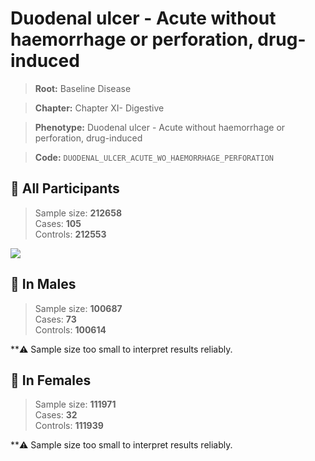 # Duodenal ulcer - Acute without haemorrhage or perforation, drug-induced

> **Root:** Baseline Disease  

> **Chapter:** Chapter XI- Digestive  

> **Phenotype:** Duodenal ulcer - Acute without haemorrhage or perforation, drug-induced  

> **Code:** `DUODENAL_ULCER_ACUTE_WO_HAEMORRHAGE_PERFORATION`

## 🧪 All Participants  
> Sample size: **212658**  
> Cases: **105**  
> Controls: **212553**
<img src="/Disease/Figures/ALL/Incidence/DUODENAL_ULCER_ACUTE_WO_HAEMORRHAGE_PERFORATION.png"/>
<CsvTable src="/Disease/Data/ALL/Incidence/COX_DUODENAL_ULCER_ACUTE_WO_HAEMORRHAGE_PERFORATION.csv" label="🔍 View full results" />

## 👨 In Males  
> Sample size: **100687**  
> Cases: **73**  
> Controls: **100614**

**⚠️ Sample size too small to interpret results reliably.


## 👩 In Females  
> Sample size: **111971**  
> Cases: **32**  
> Controls: **111939**

**⚠️ Sample size too small to interpret results reliably.

